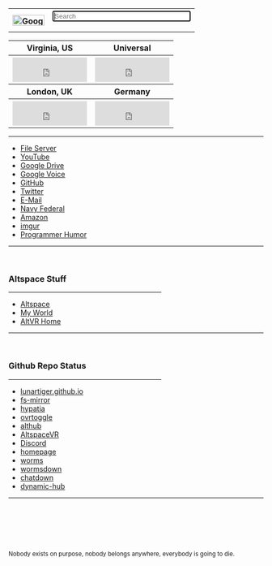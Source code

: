 <table>
	<tr>
		<th><a href='https://www.google.com/'><img src="https://lunartiger.github.io/homepage/img/Google.png" alt="Google" height="21" width="63"></a></th>
		<th>
			<form method="get" action="https://www.google.com/search">
				<input type="text" name="q" size="31" value="" placeholder="Search" autofocus>
			</form>
		</th>
	</tr>
</table>
<table>
	<tr>
		<th>Virginia, US</th>
		<th>Universal</th>
	</tr>
	<tr>
		<th>
			<iframe src="https://freesecure.timeanddate.com/clock/i6hjhu2u/n179/fn12/fs18/fc00be00/tc000/pct/ftb/bas2/bac006900/pa4/tt0/tw0/tm1/td2/th1/ta1/tb4" frameborder="0" width="147" height="48" allowTransparency="true"></iframe>
		</th>
		<th>
			<iframe src="https://freesecure.timeanddate.com/clock/i6hjhu2u/n1440/fn12/fs18/fc00be00/tc000/pct/ftb/bas2/bac006900/pa4/tt0/tw0/tm1/td2/th1/ta1/tb4" frameborder="0" width="147" height="48" allowTransparency="true"></iframe>
		</th>
	</tr>
	<tr>
		<th>London, UK</th>
		<th>Germany</th>
	</tr>
	<tr>
		<th>
			<iframe src="https://freesecure.timeanddate.com/clock/i6hjhu2u/n136/fn12/fs18/fc00be00/tc000/pct/ftb/bas2/bac006900/pa4/tt0/tw0/tm1/td2/th1/ta1/tb4" frameborder="0" width="147" height="48" allowTransparency="true"></iframe>
		</th>
		<th>
			<iframe src="https://freesecure.timeanddate.com/clock/i6hjhu2u/n37/fn12/fs18/fc00be00/tc000/pct/ftb/bas2/bac006900/pa4/tt0/tw0/tm1/td2/th1/ta1/tb4" frameborder="0" width="147" height="48" allowTransparency="true"></iframe>
		</th>
	</tr>
</table>
<hr />
<nav>
	<ul class="navbar">
		<li class="navbar"><a href="http://lunar.zapto.org">File Server</a></li>
		<li class="navbar"><a href="https://www.youtube.com/feed/subscriptions">YouTube</a></li>
		<li class="navbar"><a href="https://drive.google.com/drive/my-drive">Google Drive</a></li>
		<li class="navbar"><a href="https://voice.google.com/messages">Google Voice</a></li>
		<li class="navbar"><a href="https://github.com">GitHub</a></li>
		<li class="navbar"><a href="https://twitter.com">Twitter</a></li>
		<li class="navbar"><a href="https://outlook.live.com/owa/">E-Mail</a></li>
		<li class="navbar"><a href="https://www.navyfederal.org/">Navy Federal</a></li>
		<li class="navbar"><a href="https://smile.amazon.com/">Amazon</a></li>
		<li class="navbar"><a href="https://imgur.com/">imgur</a></li>
		<li class="navbar"><a href="https://np.reddit.com/r/ProgrammerHumor/">Programmer Humor</a></li>
	</ul>
</nav>
<hr />
<br>
<h3 id='altspace_stuff'>Altspace Stuff</h3>
<hr style="width:60%" />
<nav>
	<ul class="navbar">
		<li class="navbar"><a href="https://account.altvr.com/">Altspace</a></li>
		<li class="navbar"><a href="https://account.altvr.com/worlds/954689156213113037">My World</a></li>
		<li class="navbar"><a href="https://altspacevr.github.io/homepages/main-links.html">AltVR Home</a></li>
	</ul>
</nav>
<hr />
<br>
<h3 id='repo_status'>Github Repo Status</h3>
<hr style="width:60%" />
<nav>
	<ul class="navbar">
		<li class="navbar"><a href="https://github.com/LunarTiger/lunartiger.github.io/settings/pages/status">lunartiger.github.io</a></li>
		<li class="navbar"><a href="https://github.com/LunarTiger/fs-mirror/settings/pages/status">fs-mirror</a></li>
		<li class="navbar"><a href="https://github.com/LunarTiger/hypatia/settings/pages/status">hypatia</a></li>
		<li class="navbar"><a href="https://github.com/LunarTiger/ovrtoggle/settings/pages/status">ovrtoggle</a></li>
		<li class="navbar"><a href="https://github.com/LunarTiger/althub/settings/pages/status">althub</a></li>
		<li class="navbar"><a href="https://github.com/LunarTiger/AltspaceVR/settings/pages/status">AltspaceVR</a></li>
		<li class="navbar"><a href="https://github.com/LunarTiger/Discord/settings/pages/status">Discord</a></li>
		<li class="navbar"><a href="https://github.com/LunarTiger/homepage/settings/pages/status">homepage</a></li>
		<li class="navbar"><a href="https://github.com/LunarTiger/worms/settings/pages/status">worms</a></li>
		<li class="navbar"><a href="https://github.com/LunarTiger/wormsdown/settings/pages/status">wormsdown</a></li>
		<li class="navbar"><a href="https://github.com/LunarTiger/chatdown/settings/pages/status">chatdown</a></li>
		<li class="navbar"><a href="https://github.com/LunarTiger/dynamic-hub/settings/pages/status">dynamic-hub</a></li>
	</ul>
</nav>
<hr />
<hr style="height:75px; visibility:hidden;" />
<footer>
	<small>Nobody exists on purpose, nobody belongs anywhere, everybody is going to die.</small>
</footer>
